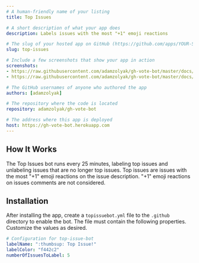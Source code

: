 ```yaml
---
# A human-friendly name of your listing
title: Top Issues

# A short description of what your app does
description: Labels issues with the most "+1" emoji reactions

# The slug of your hosted app on GitHub (https://github.com/apps/YOUR-SLUG)
slug: top-issues

# Include a few screenshots that show your app in action
screenshots: 
- https://raw.githubusercontent.com/adamzolyak/gh-vote-bot/master/docs/issue_list.png
- https://raw.githubusercontent.com/adamzolyak/gh-vote-bot/master/docs/issue_detail.png

# The GitHub usernames of anyone who authored the app
authors: [adamzolyak]

# The repository where the code is located
repository: adamzolyak/gh-vote-bot

# The address where this app is deployed
host: https://gh-vote-bot.herokuapp.com
---
```


## How It Works

The Top Issues bot runs every 25 minutes, labeling top issues and unlabeling issues that are no longer top issues.  Top issues are issues with the most "+1" emoji reactions on the issue description.  "+1" emoji reactions on issues comments are not considered.  

## Installation

After installing the app, create a `topissuebot.yml` file to the `.github` directory to enable the bot. The file must contain the following properties.  Customize the values as desired.

```yml
# Configuration for top-issue-bot
labelName: ":thumbsup: Top Issue!"
labelColor: "f442c2"
numberOfIssuesToLabel: 5
```
